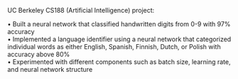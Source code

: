 UC Berkeley CS188 (Artificial Intelligence) project:

• Built a neural network that classified handwritten digits from 0-9 with 97% accuracy <br/>
• Implemented a language identifier using a neural network that categorized individual words as either English, Spanish, Finnish, Dutch, or Polish with accuracy above 80% <br/>
• Experimented with different components such as batch size, learning rate, and neural network structure
